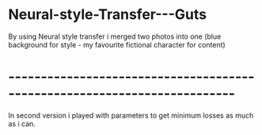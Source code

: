 # Neural-style-Transfer---Guts
By using Neural style transfer i merged two photos into one (blue background for style - my favourite fictional character for content) 
# -------------------------------------------------------------------------
In second version i played with parameters to get minimum losses as much as i can.
